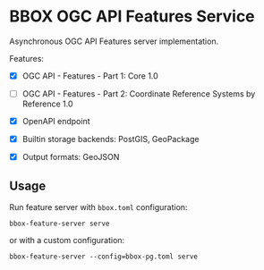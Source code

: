 # BBOX OGC API Features Service

Asynchronous OGC API Features server implementation.

Features:
- [x] OGC API - Features - Part 1: Core 1.0
- [ ] OGC API - Features - Part 2: Coordinate Reference Systems by Reference 1.0
- [x] OpenAPI endpoint
- [x] Builtin storage backends: PostGIS, GeoPackage
- [x] Output formats: GeoJSON


## Usage

Run feature server with `bbox.toml` configuration:

    bbox-feature-server serve

or with a custom configuration:

    bbox-feature-server --config=bbox-pg.toml serve
